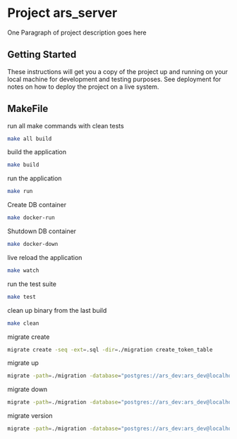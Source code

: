 # Project ars_server

One Paragraph of project description goes here

## Getting Started

These instructions will get you a copy of the project up and running on your local machine for development and testing purposes. See deployment for notes on how to deploy the project on a live system.

## MakeFile

run all make commands with clean tests
```bash
make all build
```

build the application
```bash
make build
```

run the application
```bash
make run
```

Create DB container
```bash
make docker-run
```

Shutdown DB container
```bash
make docker-down
```

live reload the application
```bash
make watch
```

run the test suite
```bash
make test
```

clean up binary from the last build
```bash
make clean
```

migrate create
```bash
migrate create -seq -ext=.sql -dir=./migration create_token_table 
```

migrate up
```bash
migrate -path=./migration -database="postgres://ars_dev:ars_dev@localhost:5432/ars_dev?sslmode=disable" up 
```

migrate down
```bash
migrate -path=./migration -database="postgres://ars_dev:ars_dev@localhost:5432/ars_dev?sslmode=disable" down
```

migrate version
```bash
migrate -path=./migration -database="postgres://ars_dev:ars_dev@localhost:5432/ars_dev?sslmode=disable" version
```